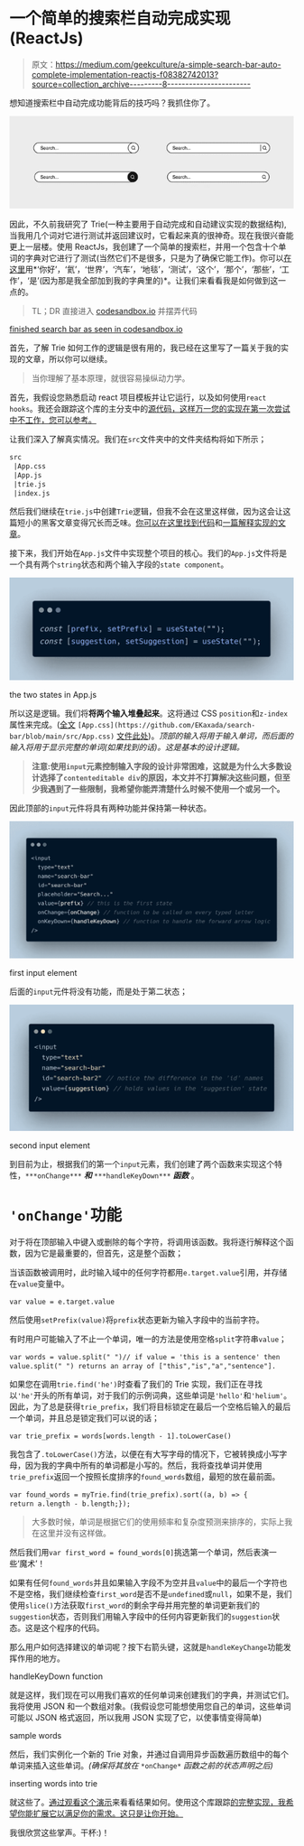# 一个简单的搜索栏自动完成实现(ReactJs)

> 原文：<https://medium.com/geekculture/a-simple-search-bar-auto-complete-implementation-reactjs-f08382742013?source=collection_archive---------8----------------------->

想知道搜索栏中自动完成功能背后的技巧吗？我抓住你了。

![](img/b104c3c6314ee5d41193b14f026358d2.png)

因此，不久前我研究了 Trie(一种主要用于自动完成和自动建议实现的数据结构),当我用几个词对它进行测试并返回建议时，它看起来真的很神奇。现在我很兴奋能更上一层楼。使用 ReactJs，我创建了一个简单的搜索栏，并用一个包含十个单词的字典对它进行了测试(当然它们不是很多，只是为了确保它能工作)。你可以[在这里](https://wxj36.csb.app/)用*‘你好’，‘氦’，‘世界’，‘汽车’，‘地毯’，‘测试’，‘这个’，‘那个’，‘那些’，‘工作’，‘是’(因为那是我全部加到我的字典里的)*。让我们来看看我是如何做到这一点的。

> TL；DR 直接进入 [codesandbox.io](https://codesandbox.io/s/search-bar-wxj36) 并摆弄代码

[finished search bar as seen in codesandbox.io](https://codesandbox.io/s/search-bar-wxj36)

首先，了解 Trie 如何工作的逻辑是很有用的，我已经在这里写了一篇关于我的实现的文章，所以你可以继续。

> 当你理解了基本原理，就很容易操纵动力学。

首先，我假设您熟悉启动 react 项目模板并让它运行，以及如何使用`react hooks`。我还会跟踪这个库的主分支中的[源代码，这样万一您的实现在第一次尝试中不工作，您可以参考。](https://github.com/EKaxada/search-bar)

让我们深入了解真实情况。我们在`src`文件夹中的文件夹结构将如下所示；

```
src
 |App.css
 |App.js
 |trie.js
 |index.js
```

然后我们继续在`trie.js`中创建`Trie`逻辑，但我不会在这里这样做，因为这会让这篇短小的黑客文章变得冗长而乏味。[你可以在这里找到代码](https://github.com/EKaxada/search-bar/blob/main/src/trie.js)和[一篇解释实现的文章](/geekculture/how-to-effortlessly-implement-an-autocomplete-data-structure-in-javascript-using-a-trie-ea87a7d5a804)。

接下来，我们开始在`App.js`文件中实现整个项目的核心。我们的`App.js`文件将是一个具有两个`string`状态和两个输入字段的`state component`。

![](img/e5f68799f103531bd34c3eb86033c6f3.png)

the two states in App.js

所以这是逻辑。我们将**将两个输入堆叠起来**。这将通过 CSS `position`和`z-index`属性来完成。([全文](https://github.com/EKaxada/search-bar/blob/main/src/App.css) `[App.css](https://github.com/EKaxada/search-bar/blob/main/src/App.css)` [文件此处](https://github.com/EKaxada/search-bar/blob/main/src/App.css))。*顶部的输入将用于输入单词，而后面的输入将用于显示完整的单词(如果找到的话)。这是基本的设计逻辑。*

> **注意:使用`input`元素控制输入字段的设计非常困难，这就是为什么大多数设计选择了`contenteditable div`的原因，本文并不打算解决这些问题，但至少我遇到了一些限制，我希望你能弄清楚什么时候不使用一个或另一个。**

因此顶部的`input`元件将具有两种功能并保持第一种状态。

![](img/1ffbb5940e1e3fec2f9941c4edcd3794.png)

first input element

后面的`input`元件将没有功能，而是处于第二状态；

![](img/24d7fb8ec40f7cd9b3e714d38dd351b1.png)

second input element

到目前为止，根据我们的第一个`input`元素，我们创建了两个函数来实现这个特性，`***onChange***` ***和*** `***handleKeyDown***` ***函数*** 。

# `'onChange'`功能

对于将在顶部输入中键入或删除的每个字符，将调用该函数。我将逐行解释这个函数，因为它是最重要的，但首先，这是整个函数；

当该函数被调用时，此时输入域中的任何字符都用`e.target.value`引用，并存储在`value`变量中。

```
var value = e.target.value
```

然后使用`setPrefix(value)`将`prefix`状态更新为输入字段中的当前字符。

有时用户可能输入了不止一个单词，唯一的方法是使用空格`split`字符串`value`；

```
var words = value.split(" ")// if value = 'this is a sentence' then value.split(" ") returns an array of ["this","is","a","sentence"].
```

如果您在调用`trie.find('he')`时查看了我们的 Trie 实现，我们正在寻找以`'he'`开头的所有单词，对于我们的示例词典，这些单词是`'hello'`和`'helium'`。因此，为了总是获得`trie_prefix`，我们将目标锁定在最后一个空格后输入的最后一个单词，并且总是锁定我们可以说的话；

```
var trie_prefix = words[words.length - 1].toLowerCase()
```

我包含了`.toLowerCase()`方法，以便在有大写字母的情况下，它被转换成小写字母，因为我的字典中所有的单词都是小写的。然后，我将查找单词并使用`trie_prefix`返回一个按照长度排序的`found_words`数组，最短的放在最前面。

```
var found_words = myTrie.find(trie_prefix).sort((a, b) => {      return a.length - b.length;});
```

> 大多数时候，单词是根据它们的使用频率和复杂度预测来排序的，实际上我在这里并没有这样做。

然后我们用`var first_word = found_words[0]`挑选第一个单词，然后表演一些‘魔术’！

如果有任何`found_words`并且如果输入字段不为空并且`value`中的最后一个字符也不是空格，我们继续检查`first_word`是否不是`undefined`或`null`，如果不是，我们使用`slice()`方法获取`first_word`的剩余字母并用完整的单词更新我们的`suggestion`状态，否则我们用输入字段中的任何内容更新我们的`suggestion`状态。这是这个程序的代码。

那么用户如何选择建议的单词呢？按下右箭头键，这就是`handleKeyChange`功能发挥作用的地方。

handleKeyDown function

就是这样，我们现在可以用我们喜欢的任何单词来创建我们的字典，并测试它们。我将使用 JSON 和一个数组对象。(我假设您可能想使用您自己的单词，这些单词可能以 JSON 格式返回，所以我用 JSON 实现了它，以使事情变得简单)

sample words

然后，我们实例化一个新的 Trie 对象，并通过自调用异步函数遍历数组中的每个单词来插入这些单词。*(确保将其放在* `*onChange*` *函数之前的状态声明之后)*

inserting words into trie

就这些了。[通过观看这个演示](https://wxj36.csb.app/)来看看结果如何。使用这个库跟踪[的完整实现，我希望你能扩展它以满足你的需求。这只是让你开始。](https://github.com/EKaxada/search-bar)

我很欣赏这些掌声。干杯:)！